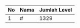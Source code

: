 | No | Nama            | Jumlah Level |
|----|-----------------|--------------|
| 1  | #    |    1329        |
